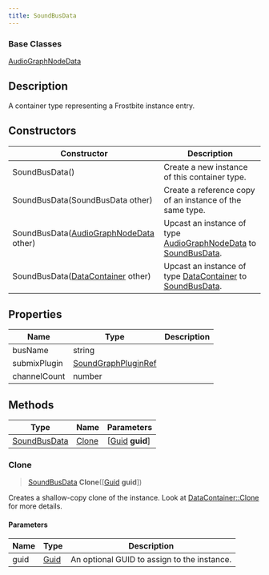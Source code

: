 ```yaml
---
title: SoundBusData
---
```

### Base Classes

[AudioGraphNodeData](AudioGraphNodeData)

## Description

A container type representing a Frostbite instance entry.

## Constructors

| Constructor                                                             | Description                                                                                                     |
| ----------------------------------------------------------------------- | --------------------------------------------------------------------------------------------------------------- |
| SoundBusData()                                                          | Create a new instance of this container type.                                                                   |
| SoundBusData(SoundBusData other)                                        | Create a reference copy of an instance of the same type.                                                        |
| SoundBusData([AudioGraphNodeData](AudioGraphNodeData) other)            | Upcast an instance of type [AudioGraphNodeData](AudioGraphNodeData) to [SoundBusData](SoundBusData).            |
| SoundBusData([DataContainer](/vext/ref/shared/class/datacontainer) other) | Upcast an instance of type [DataContainer](/vext/ref/shared/class/datacontainer) to [SoundBusData](SoundBusData). |

## Properties

| Name         | Type                                       | Description |
| ------------ | ------------------------------------------ | ----------- |
| busName      | string                                     |             |
| submixPlugin | [SoundGraphPluginRef](SoundGraphPluginRef) |             |
| channelCount | number                                     |             |

## Methods

| Type                         | Name            | Parameters                                     |
| ---------------------------- | --------------- | ---------------------------------------------- |
| [SoundBusData](SoundBusData) | [Clone](#clone) | \[[Guid](/vext/ref/shared/class/guid) **guid**\] |

### Clone

> [SoundBusData](SoundBusData) **Clone**(\[[Guid](/vext/ref/shared/class/guid) **guid**\])

Creates a shallow-copy clone of the instance. Look at [DataContainer::Clone](/vext/ref/shared/class/datacontainer#clone) for more details.

#### Parameters

| Name | Type         | Description                                 |
| ---- | ------------ | ------------------------------------------- |
| guid | [Guid](Guid) | An optional GUID to assign to the instance. |

